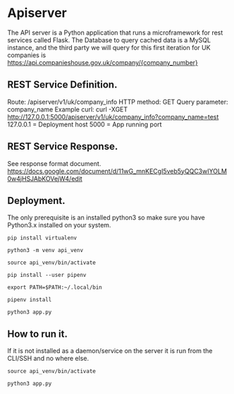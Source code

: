 # Apiserver

The API server is a Python application that runs a microframework for rest services called Flask.
The Database to query cached data is a MySQL instance, and the third party we will query for this first iteration for UK companies is https://api.companieshouse.gov.uk/company/{company_number}

## REST Service Definition.

Route: /apiserver/v1/uk/company_info
HTTP method: GET
Query parameter: company_name
Example curl:
curl -XGET http://127.0.0.1:5000/apiserver/v1/uk/company_info?company_name=test
127.0.0.1 = Deployment host
5000 = App running port

## REST Service Response.

See response format document.
https://docs.google.com/document/d/11wG_mnKECgI5veb5yQQC3wIYOLM0w4jHSJAbKOVejW4/edit


## Deployment.
The only prerequisite is an installed python3 so make sure you have Python3.x installed on your system.

`pip install virtualenv`

`python3 -m venv api_venv`

`source api_venv/bin/activate`

`pip install --user pipenv`

`export PATH=$PATH:~/.local/bin`

`pipenv install`

`python3 app.py` 

## How to run it.
If it is not installed as a daemon/service on the server it is run from the CLI/SSH and no where else.

`source api_venv/bin/activate`

`python3 app.py` 
